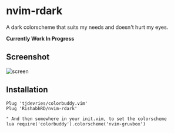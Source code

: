# nvim-rdark

A dark colorscheme that suits my needs and doesn't hurt my eyes.

**Currently Work In Progress**

## Screenshot

![screen](./media/nvim-gruvbox-screenshot.png)

## Installation

```vim
Plug 'tjdevries/colorbuddy.vim'
Plug 'RishabhRD/nvim-rdark'

" And then somewhere in your init.vim, to set the colorscheme
lua require('colorbuddy').colorscheme('nvim-gruvbox')
```
